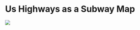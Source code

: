 <!--
id: 18818963654
link: http://tumblr.atmos.org/post/18818963654/us-highways-as-a-subway-map
slug: us-highways-as-a-subway-map
date: Mon Mar 05 2012 16:43:12 GMT-0800 (PST)
publish: 2012-03-05
tags: 
title: Us Highways as a Subway Map
-->


Us Highways as a Subway Map
===========================

![](http://31.media.tumblr.com/tumblr_m0fu01xtdR1qz4sngo1_1280.jpg)

